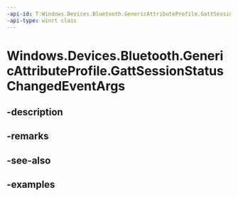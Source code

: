 ```yaml
---
-api-id: T:Windows.Devices.Bluetooth.GenericAttributeProfile.GattSessionStatusChangedEventArgs
-api-type: winrt class
---
```


<!-- Class syntax.
public class GattSessionStatusChangedEventArgs 
-->

# Windows.Devices.Bluetooth.GenericAttributeProfile.GattSessionStatusChangedEventArgs

## -description

## -remarks

## -see-also

## -examples


